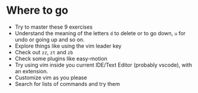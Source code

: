 # Where to go
- Try to master these 9 exercises
- Understand the meaning of the letters `d` to delete or to go down, `u` for undo or going up and so on.
- Explore things like using the vim leader key
- Check out `zz`, `zt` and `zb`
- Check some plugins like easy-motion
- Try using vim inside you current IDE/Text Editor (probably vscode), with an extension.
- Customize vim as you please
- Search for lists of commands and try them


